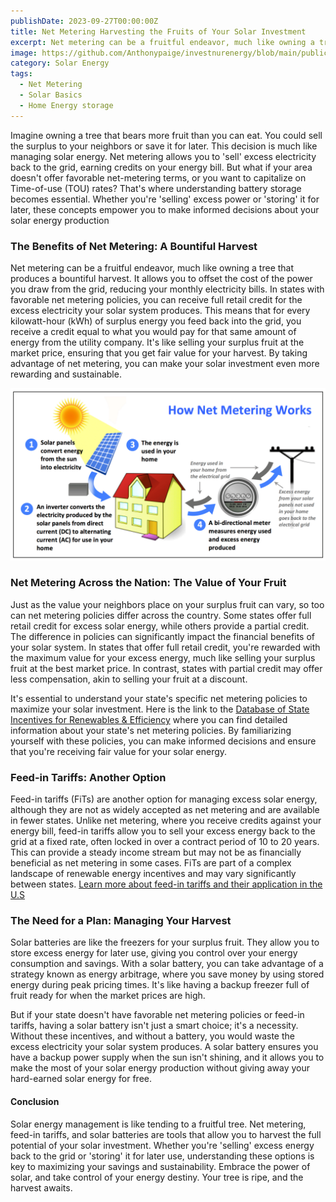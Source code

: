 ```yaml
---
publishDate: 2023-09-27T00:00:00Z
title: Net Metering Harvesting the Fruits of Your Solar Investment
excerpt: Net metering can be a fruitful endeavor, much like owning a tree that produces a bountiful harvest. It allows you to offset the cost of the power you draw from the grid, reducing your monthly electricity bills.
image: https://github.com/Anthonypaige/investnurenergy/blob/main/public/images/cover-art/FYI-3-cover-art.png?raw=true
category: Solar Energy
tags:
  - Net Metering
  - Solar Basics
  - Home Energy storage
---
```


Imagine owning a tree that bears more fruit than you can eat. You could sell the surplus to your neighbors or save it for later. This decision is much like managing solar energy. Net metering allows you to 'sell' excess electricity back to the grid, earning credits on your energy bill. But what if your area doesn't offer favorable net-metering terms, or you want to capitalize on Time-of-use (TOU) rates? That's where understanding battery storage becomes essential. Whether you're 'selling' excess power or 'storing' it for later, these concepts empower you to make informed decisions about your solar energy production

### **The Benefits of Net Metering: A Bountiful Harvest**

Net metering can be a fruitful endeavor, much like owning a tree that produces a bountiful harvest. It allows you to offset the cost of the power you draw from the grid, reducing your monthly electricity bills. In states with favorable net metering policies, you can receive full retail credit for the excess electricity your solar system produces. This means that for every kilowatt-hour (kWh) of surplus energy you feed back into the grid, you receive a credit equal to what you would pay for that same amount of energy from the utility company. It's like selling your surplus fruit at the market price, ensuring that you get fair value for your harvest. By taking advantage of net metering, you can make your solar investment even more rewarding and sustainable.

![Super wide](https://github.com/Anthonypaige/investnurenergy/blob/main/public/images/In-article-images/FYI-3-in%20article.png?raw=true)

### **Net Metering Across the Nation: The Value of Your Fruit**

Just as the value your neighbors place on your surplus fruit can vary, so too can net metering policies differ across the country. Some states offer full retail credit for excess solar energy, while others provide a partial credit. The difference in policies can significantly impact the financial benefits of your solar system. In states that offer full retail credit, you're rewarded with the maximum value for your excess energy, much like selling your surplus fruit at the best market price. In contrast, states with partial credit may offer less compensation, akin to selling your fruit at a discount.

It's essential to understand your state's specific net metering policies to maximize your solar investment. Here is the link to the [Database of State Incentives for Renewables & Efficiency](https://www.dsireusa.org/) where you can find detailed information about your state's net metering policies. By familiarizing yourself with these policies, you can make informed decisions and ensure that you're receiving fair value for your solar energy.

### **Feed-in Tariffs: Another Option**

Feed-in tariffs (FiTs) are another option for managing excess solar energy, although they are not as widely accepted as net metering and are available in fewer states. Unlike net metering, where you receive credits against your energy bill, feed-in tariffs allow you to sell your excess energy back to the grid at a fixed rate, often locked in over a contract period of 10 to 20 years. This can provide a steady income stream but may not be as financially beneficial as net metering in some cases. FiTs are part of a complex landscape of renewable energy incentives and may vary significantly between states. [Learn more about feed-in tariffs and their application in the U.S](https://www.energy.gov/scep/slsc/articles/feed-tariffs-best-practices-and-application-us)

### **The Need for a Plan: Managing Your Harvest**

Solar batteries are like the freezers for your surplus fruit. They allow you to store excess energy for later use, giving you control over your energy consumption and savings. With a solar battery, you can take advantage of a strategy known as energy arbitrage, where you save money by using stored energy during peak pricing times. It's like having a backup freezer full of fruit ready for when the market prices are high.

But if your state doesn't have favorable net metering policies or feed-in tariffs, having a solar battery isn't just a smart choice; it's a necessity. Without these incentives, and without a battery, you would waste the excess electricity your solar system produces. A solar battery ensures you have a backup power supply when the sun isn't shining, and it allows you to make the most of your solar energy production without giving away your hard-earned solar energy for free.

#### **Conclusion**

Solar energy management is like tending to a fruitful tree. Net metering, feed-in tariffs, and solar batteries are tools that allow you to harvest the full potential of your solar investment. Whether you're 'selling' excess energy back to the grid or 'storing' it for later use, understanding these options is key to maximizing your savings and sustainability. Embrace the power of solar, and take control of your energy destiny. Your tree is ripe, and the harvest awaits.
